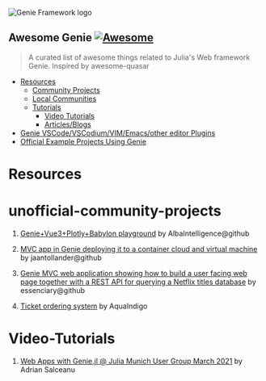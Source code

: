 ![Genie Framework logo](https://raw.githubusercontent.com/GenieFramework/Genie.jl/master/docs/content/img/genie_logo.png)

## Awesome Genie [![Awesome](https://cdn.rawgit.com/sindresorhus/awesome/d7305f38d29fed78fa85652e3a63e154dd8e8829/media/badge.svg)](https://github.com/sindresorhus/awesome)

> A curated list of awesome things related to Julia's Web framework Genie. Inspired by awesome-quasar

- [Resources](#resources)
    - [Community Projects](#unofficial-community-projects)
    - [Local Communities](#local-communities)
    - [Tutorials](#tutorials)
      - [Video Tutorials](#video-tutorials)
      - [Articles/Blogs](#articles)
- [Genie VSCode/VSCodium/VIM/Emacs/other editor Plugins](#community-tools)
- [Official Example Projects Using Genie](#official-projects)

# Resources

# unofficial-community-projects

1) [Genie+Vue3+Plotly+Babylon playground](https://github.com/AlbaIntelligence/Genie_Vue3_Plotly_Babylon_playground__Genie_side) by AlbaIntelligence@github

2) [MVC app in Genie deploying it to a container cloud and virtual machine](https://github.com/jaantollander/GenieWebApp.jl) by jaantollander@github

3) [Genie MVC web application showing how to build a user facing web page together with a REST API for querying a Netflix titles database](https://github.com/essenciary/genie-watch-tonight) by essenciary@github

4) [Ticket ordering system](https://github.com/AquaIndigo/DBTicket) by AquaIndigo


# Video-Tutorials

1) [Web Apps with Genie.jl @ Julia Munich User Group March 2021](https://youtu.be/0DizdxCSNms) by Adrian Salceanu